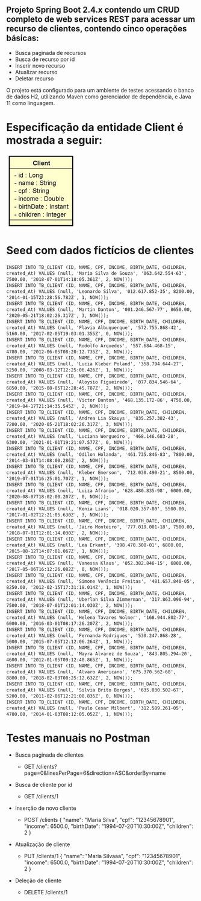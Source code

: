 ## Projeto Spring Boot 2.4.x contendo um CRUD completo de web services REST para acessar um recurso de clientes, contendo cinco operações básicas:

+	Busca paginada de recursos
+	Busca de recurso por id
+	Inserir novo recurso
+	Atualizar recurso
+	Deletar recurso

O projeto está configurado para um ambiente de testes acessando o banco de dados H2, utilizando Maven como gerenciador de dependência, e Java 11 como linguagem.

# Especificação da entidade Client é mostrada a seguir:

![Image](https://github.com/marciorbarcellos/dsclient-bootcamp-devsuperior/blob/master/backend/img/entidadeClient.jpg)

# Seed com dados fictícios de clientes

```
INSERT INTO TB_CLIENT (ID, NAME, CPF, INCOME, BIRTH_DATE, CHILDREN, created_At) VALUES (null, 'Maria Silva de Souza', '063.642.554-63', 7500.00, '2018-07-01T14:18:05.361Z', 2, NOW());
INSERT INTO TB_CLIENT (ID, NAME, CPF, INCOME, BIRTH_DATE, CHILDREN, created_At) VALUES (null, 'Leonardo Silva', '012.617.852-35', 8200.00, '2014-01-15T23:28:56.782Z', 1, NOW());
INSERT INTO TB_CLIENT (ID, NAME, CPF, INCOME, BIRTH_DATE, CHILDREN, created_At) VALUES (null, 'Martin Danton', '001.246.567-77', 8650.00, '2020-05-21T18:02:26.317Z', 3, NOW());
INSERT INTO TB_CLIENT (ID, NAME, CPF, INCOME, BIRTH_DATE, CHILDREN, created_At) VALUES (null, 'Flavia Albuquerque', '572.755.868-42', 5160.00, '2017-02-05T19:03:01.355Z', 0, NOW());
INSERT INTO TB_CLIENT (ID, NAME, CPF, INCOME, BIRTH_DATE, CHILDREN, created_At) VALUES (null, 'Rodolfo Arquedes', '557.684.468-15', 4780.00, '2012-06-05T08:20:12.735Z', 2, NOW());
INSERT INTO TB_CLIENT (ID, NAME, CPF, INCOME, BIRTH_DATE, CHILDREN, created_At) VALUES (null, 'Lucia Kleber Poland', '358.794.644-27', 5250.00, '2008-03-12T12:25:06.426Z', 1, NOW());
INSERT INTO TB_CLIENT (ID, NAME, CPF, INCOME, BIRTH_DATE, CHILDREN, created_At) VALUES (null, 'Aloysio Figueiredo', '077.834.546-64', 6850.00, '2015-08-05T12:28:45.787Z', 2, NOW());
INSERT INTO TB_CLIENT (ID, NAME, CPF, INCOME, BIRTH_DATE, CHILDREN, created_At) VALUES (null, 'Victor Danton', '468.135.172-86', 4750.00, '2019-04-17T21:14:35.545Z', 2, NOW());
INSERT INTO TB_CLIENT (ID, NAME, CPF, INCOME, BIRTH_DATE, CHILDREN, created_At) VALUES (null, 'Andrea Lia Skauys', '835.257.382-43', 7200.00, '2020-05-21T18:02:26.317Z', 3, NOW());
INSERT INTO TB_CLIENT (ID, NAME, CPF, INCOME, BIRTH_DATE, CHILDREN, created_At) VALUES (null, 'Luciana Wergueiro', '468.146.683-28', 6300.00, '2021-01-01T19:21:07.577Z', 0, NOW());
INSERT INTO TB_CLIENT (ID, NAME, CPF, INCOME, BIRTH_DATE, CHILDREN, created_At) VALUES (null, 'Odilon Holanda', '461.735.846-83', 7800.00, '2014-03-01T14:08:00.286Z', 2, NOW());
INSERT INTO TB_CLIENT (ID, NAME, CPF, INCOME, BIRTH_DATE, CHILDREN, created_At) VALUES (null, 'Kleber Emerson', '712.030.490-21', 8500.00, '2019-07-01T16:25:01.707Z', 1, NOW());
INSERT INTO TB_CLIENT (ID, NAME, CPF, INCOME, BIRTH_DATE, CHILDREN, created_At) VALUES (null, 'Luiza Afranio', '628.480.835-98', 6000.00, '2020-08-07T18:02:00.207Z', 0, NOW());
INSERT INTO TB_CLIENT (ID, NAME, CPF, INCOME, BIRTH_DATE, CHILDREN, created_At) VALUES (null, 'Kenia Lians', '018.020.357-80', 5500.00, '2017-01-02T12:21:05.630Z', 3, NOW());
INSERT INTO TB_CLIENT (ID, NAME, CPF, INCOME, BIRTH_DATE, CHILDREN, created_At) VALUES (null, 'Jairo Monteiro', '777.019.001-18', 7500.00, '2018-07-01T12:01:14.030Z', 2, NOW());
INSERT INTO TB_CLIENT (ID, NAME, CPF, INCOME, BIRTH_DATE, CHILDREN, created_At) VALUES (null, 'Lea Erkant', '398.470.308-01', 6800.00, '2015-08-12T14:07:01.067Z', 1, NOW());
INSERT INTO TB_CLIENT (ID, NAME, CPF, INCOME, BIRTH_DATE, CHILDREN, created_At) VALUES (null, 'Vanessa Klaus', '052.382.846-15', 6800.00, '2017-05-06T16:12:26.082Z', 0, NOW());
INSERT INTO TB_CLIENT (ID, NAME, CPF, INCOME, BIRTH_DATE, CHILDREN, created_At) VALUES (null, 'Simone Venâncio Freitas', '481.657.840-05', 8250.00, '2012-02-15T17:31:18.014Z', 1, NOW());
INSERT INTO TB_CLIENT (ID, NAME, CPF, INCOME, BIRTH_DATE, CHILDREN, created_At) VALUES (null, 'Uberlan Silva Zimmerman', '317.863.096-94', 7500.00, '2018-07-01T12:01:14.030Z', 2, NOW());
INSERT INTO TB_CLIENT (ID, NAME, CPF, INCOME, BIRTH_DATE, CHILDREN, created_At) VALUES (null, 'Helena Tavares Wolner', '168.944.802-77', 6000.00, '2016-03-01T08:17:26.207Z', 2, NOW());
INSERT INTO TB_CLIENT (ID, NAME, CPF, INCOME, BIRTH_DATE, CHILDREN, created_At) VALUES (null, 'Fernanda Rodrigues', '530.247.868-28', 5000.00, '2015-07-05T12:12:06.264Z', 1, NOW());
INSERT INTO TB_CLIENT (ID, NAME, CPF, INCOME, BIRTH_DATE, CHILDREN, created_At) VALUES (null, 'Mayra Alvarez de Souza', '843.805.294-20', 4600.00, '2012-01-05T09:12:40.865Z', 1, NOW());
INSERT INTO TB_CLIENT (ID, NAME, CPF, INCOME, BIRTH_DATE, CHILDREN, created_At) VALUES (null, 'Alvaro Americano', '675.370.562-68', 8800.00, '2018-02-03T08:25:12.632Z', 2, NOW());
INSERT INTO TB_CLIENT (ID, NAME, CPF, INCOME, BIRTH_DATE, CHILDREN, created_At) VALUES (null, 'Silvia Brito Borges', '635.030.502-67', 5200.00, '2011-02-06T12:21:08.835Z', 0, NOW());
INSERT INTO TB_CLIENT (ID, NAME, CPF, INCOME, BIRTH_DATE, CHILDREN, created_At) VALUES (null, 'Paulo Cesar Milbert', '312.589.261-05', 4700.00, '2014-01-03T08:12:05.052Z', 1, NOW());
```

# Testes manuais no Postman

+ Busca paginada de clientes
	+ GET /clients?page=0&linesPerPage=6&direction=ASC&orderBy=name

+ Busca de cliente por id
	+ GET /clients/1

+ Inserção de novo cliente
	+ POST /clients
		{
		  "name": "Maria Silva",
		  "cpf": "12345678901",
		  "income": 6500.0,
		  "birthDate": "1994-07-20T10:30:00Z",
		  "children": 2
		}

+ Atualização de cliente
	+ PUT /clients/1
		{
		  "name": "Maria Silvaaa",
		  "cpf": "12345678901",
		  "income": 6500.0,
		  "birthDate": "1994-07-20T10:30:00Z",
		  "children": 2
		}

+ Deleção de cliente
	+ DELETE /clients/1



